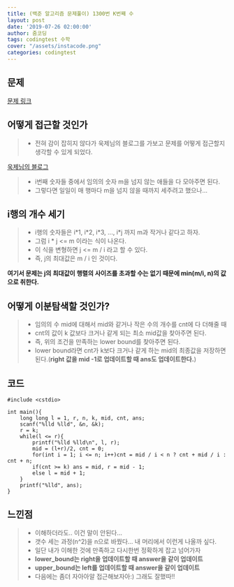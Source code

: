 ```yaml
---
title: (백준 알고리즘 문제풀이) 1300번 K번째 수
layout: post
date: '2019-07-26 02:00:00'
author: 줌코딩
tags: codingtest 수학
cover: "/assets/instacode.png"
categories: codingtest
---
```


## 문제

[문제 링크](https://www.acmicpc.net/problem/1300)

## 어떻게 접근할 것인가

>* 전혀 감이 잡히지 않다가 욱제님의 블로그를 가보고 문제를 어떻게 접근할지 생각할 수 있게 되었다.

[욱제님의 블로그](http://wookje.dance/2017/02/20/boj-1300-K%EB%B2%88%EC%A7%B8-%EC%88%98/)

>* i번째 숫자들 중에서 임의의 숫자 m을 넘지 않는 애들을 다 모아주면 된다.
>* 그렇다면 일일이 매 행마다 m을 넘지 않을 때까지 세주려고 했으나...

## i행의 개수 세기

>* i행의 숫자들은 i\*1, i\*2, i\*3, ..., i\*j 까지 m과 작거나 같다고 하자.
>* 그럼 i * j <= m 이라는 식이 나온다.
>* 이 식을 변형하면 j <= m / i 라고 할 수 있다.
>* 즉, j의 최대값은 m / i 인 것이다.

**여기서 문제는 j의 최대값이 행렬의 사이즈를 초과할 수는 없기 때문에 min(m/i, n)의 값으로 취한다.**

## 어떻게 이분탐색할 것인가?

>* 임의의 수 mid에 대해서 mid와 같거나 작은 수의 개수를 cnt에 다 더해줄 때
>* cnt의 값이 k 값보다 크거나 같게 되는 최소 mid값을 찾아주면 된다.
>* 즉, 위의 조건을 만족하는 lower bound를 찾아주면 된다.
>* lower bound라면 cnt가 k보다 크거나 같게 하는 mid의 최종값을 저장하면 된다.(**right 값을 mid -1로 업데이트할 때 ans도 업데이트한다.**)

## 코드

    #include <cstdio>

    int main(){
        long long l = 1, r, n, k, mid, cnt, ans;
        scanf("%lld %lld", &n, &k);
        r = k;
        while(l <= r){
            printf("%lld %lld\n", l, r);
            mid = (l+r)/2, cnt = 0;
            for(int i = 1; i <= n; i++)cnt = mid / i < n ? cnt + mid / i : cnt + n;
            if(cnt >= k) ans = mid, r = mid - 1;
            else l = mid + 1;   
        }
        printf("%lld", ans);
    }

## 느낀점

>* 이해하더라도.. 이건 말이 안된다...
>* 갯수 세는 과정(n^2)을 n으로 바꿨다... 내 머리에서 이런게 나올까 싶다.
>* 일단 내가 이해한 것에 만족하고 다시한번 정확하게 잡고 넘어가자
>* **lower_bound는 right을 업데이트할 때 answer을 같이 업데이트**
>* **upper_bound는 left를 업데이트할 때 answer을 같이 업데이트**
>* 다음에는 좀더 자아아알 접근해보자아:) 그래도 잘했따!!
